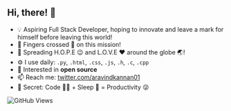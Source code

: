 ## Hi, there! 👋

- 💡 Aspiring Full Stack Developer, hoping to innovate and leave a mark for himself before leaving this world!
- 🚀 Fingers crossed 🤞 on this mission!
- 🎉 Spreading H.O.P.E 😉 and L.O.V.E ❤️ around the globe 🌏!
- ⚙️ I use daily: `.py`, `.html`, `.css`, `.js`, `.h`, `.c`, `.cpp`
- 🌱 Interested in **open source**
- 📫 Reach me: [twitter.com/aravindkannan01](https://twitter.com/aravindkannan01)
- 🤫 Secret: Code 👨‍💻 + Sleep 🛌 = Productivity 😜

![GitHub Views](https://komarev.com/ghpvc/?username=Aravind-Kannan)
